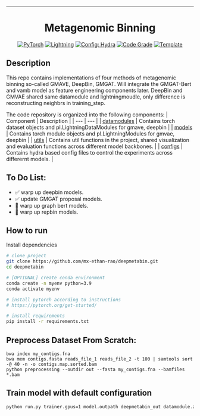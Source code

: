 
---

<div align="center">

# Metagenomic Binning

<a href="https://pytorch.org/get-started/locally/"><img alt="PyTorch" src="https://img.shields.io/badge/PyTorch-ee4c2c?logo=pytorch&logoColor=white"></a>
<a href="https://pytorchlightning.ai/"><img alt="Lightning" src="https://img.shields.io/badge/-Lightning-792ee5?logo=pytorchlightning&logoColor=white"></a>
<a href="https://hydra.cc/"><img alt="Config: Hydra" src="https://img.shields.io/badge/Config-Hydra-89b8cd"></a>
<a href="https://app.codiga.io/"><img alt="Code Grade" src="https://api.codiga.io/project/33753/status/svg"></a>
<a href="https://github.com/ashleve/lightning-hydra-template"><img alt="Template" src="https://img.shields.io/badge/-Lightning--Hydra--Template-017F2F?style=flat&logo=github&labelColor=gray"></a><br>
</div>

## Description

This repo contains implementations of four methods of metagenomic binning so-called GMAVE, DeepBin, GMGAT. Will integrate the GMGAT-Bert and vamb model as feature engineering components later. DeepBin and GMVAE shared same datamodule and lightningmoudle, only difference is reconstructing neighbrs in training_step.

The code repository is organized into the following components:
| Component | Description |
| --- | --- |
| [datamodules](https://github.com/eddiecong/Test-binning/tree/main/src/datamodules) | Contains torch dataset objects and pl.LightningDataModules for gmave, deepbin |
| [models](https://github.com/eddiecong/Test-binning/tree/main/src/models) | Contains torch module objects and pl.LightningModules for gmvae, deepbin |
| [utils](https://github.com/eddiecong/Test-binning/tree/main/src/utils) | Contains util functions in the project, shared visualization and evaluation functions across different model backbones. |
| [configs](https://github.com/eddiecong/Test-binning/tree/main/configs) | Contains hydra based config files to control the experiments across differernt models. |


## To Do List:
- :white_check_mark: warp up deepbin models.
- :white_check_mark: update GMGAT proposal models.
- :black_square_button: warp up graph bert models.
- :black_square_button: warp up repbin models.

## How to run

Install dependencies

```bash
# clone project
git clone https://github.com/mx-ethan-rao/deepmetabin.git
cd deepmetabin

# [OPTIONAL] create conda environment
conda create -n myenv python=3.9
conda activate myenv

# install pytorch according to instructions
# https://pytorch.org/get-started/

# install requirements
pip install -r requirements.txt
```

## Preprocess Dataset From Scratch:
```
bwa index my_contigs.fna 
bwa mem contigs.fasta reads_file_1 reads_file_2 -t 100 | samtools sort -@ 40 -n -o contigs.map.sorted.bam
python preprocessing --outdir out --fasta my_contigs.fna --bamfiles *.bam
```

## Train model with default configuration

```bash
python run.py trainer.gpus=1 model.outpath deepmetabin_out datamodule.zarr_dataset_path
```
